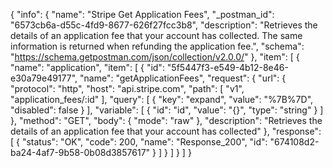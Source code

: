 {
  "info": {
    "name": "Stripe Get Application Fees",
    "_postman_id": "6573cb6a-d55c-4fd9-8677-626f27fcc3b8",
    "description": "Retrieves the details of an application fee that your account has collected. The same information is returned when refunding the application fee.",
    "schema": "https://schema.getpostman.com/json/collection/v2.0.0/"
  },
  "item": [
    {
      "name": "application",
      "item": [
        {
          "id": "5f5447f3-e549-4b12-8e46-e30a79e49177",
          "name": "getApplicationFees",
          "request": {
            "url": {
              "protocol": "http",
              "host": "api.stripe.com",
              "path": [
                "v1",
                "application_fees/:id"
              ],
              "query": [
                {
                  "key": "expand",
                  "value": "%7B%7D",
                  "disabled": false
                }
              ],
              "variable": [
                {
                  "id": "id",
                  "value": "{}",
                  "type": "string"
                }
              ]
            },
            "method": "GET",
            "body": {
              "mode": "raw"
            },
            "description": "Retrieves the details of an application fee that your account has collected"
          },
          "response": [
            {
              "status": "OK",
              "code": 200,
              "name": "Response_200",
              "id": "674108d2-ba24-4af7-9b58-0b08d3857617"
            }
          ]
        }
      ]
    }
  ]
}